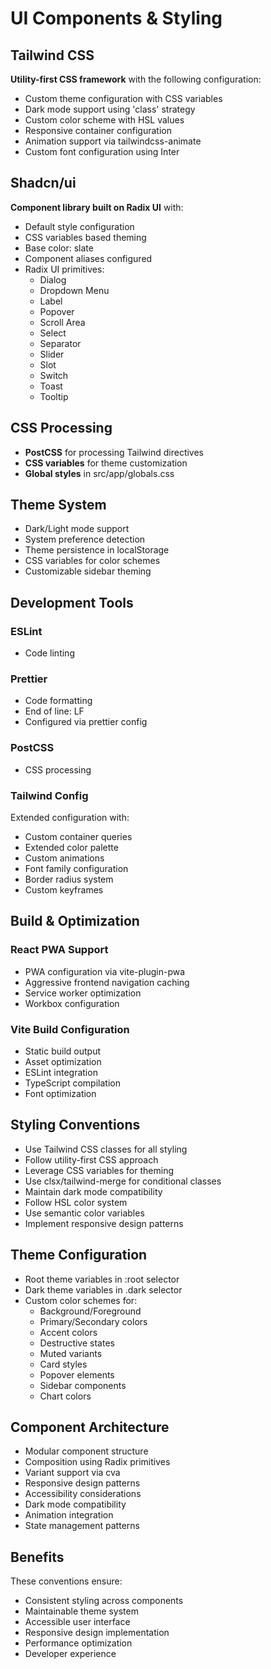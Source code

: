 # UI Components & Styling

## Tailwind CSS

**Utility-first CSS framework** with the following configuration:

- Custom theme configuration with CSS variables
- Dark mode support using 'class' strategy
- Custom color scheme with HSL values
- Responsive container configuration
- Animation support via tailwindcss-animate
- Custom font configuration using Inter

## Shadcn/ui

**Component library built on Radix UI** with:

- Default style configuration
- CSS variables based theming
- Base color: slate
- Component aliases configured
- Radix UI primitives:
  - Dialog
  - Dropdown Menu
  - Label
  - Popover
  - Scroll Area
  - Select
  - Separator
  - Slider
  - Slot
  - Switch
  - Toast
  - Tooltip

## CSS Processing

- **PostCSS** for processing Tailwind directives
- **CSS variables** for theme customization
- **Global styles** in src/app/globals.css

## Theme System

- Dark/Light mode support
- System preference detection
- Theme persistence in localStorage
- CSS variables for color schemes
- Customizable sidebar theming

## Development Tools

### ESLint
- Code linting

### Prettier
- Code formatting
- End of line: LF
- Configured via prettier config

### PostCSS
- CSS processing

### Tailwind Config
Extended configuration with:
- Custom container queries
- Extended color palette
- Custom animations
- Font family configuration
- Border radius system
- Custom keyframes

## Build & Optimization

### React PWA Support
- PWA configuration via vite-plugin-pwa
- Aggressive frontend navigation caching
- Service worker optimization
- Workbox configuration

### Vite Build Configuration
- Static build output
- Asset optimization
- ESLint integration
- TypeScript compilation
- Font optimization

## Styling Conventions

- Use Tailwind CSS classes for all styling
- Follow utility-first CSS approach
- Leverage CSS variables for theming
- Use clsx/tailwind-merge for conditional classes
- Maintain dark mode compatibility
- Follow HSL color system
- Use semantic color variables
- Implement responsive design patterns

## Theme Configuration

- Root theme variables in :root selector
- Dark theme variables in .dark selector
- Custom color schemes for:
  - Background/Foreground
  - Primary/Secondary colors
  - Accent colors
  - Destructive states
  - Muted variants
  - Card styles
  - Popover elements
  - Sidebar components
  - Chart colors

## Component Architecture

- Modular component structure
- Composition using Radix primitives
- Variant support via cva
- Responsive design patterns
- Accessibility considerations
- Dark mode compatibility
- Animation integration
- State management patterns

## Benefits

These conventions ensure:

- Consistent styling across components
- Maintainable theme system
- Accessible user interface
- Responsive design implementation
- Performance optimization
- Developer experience
